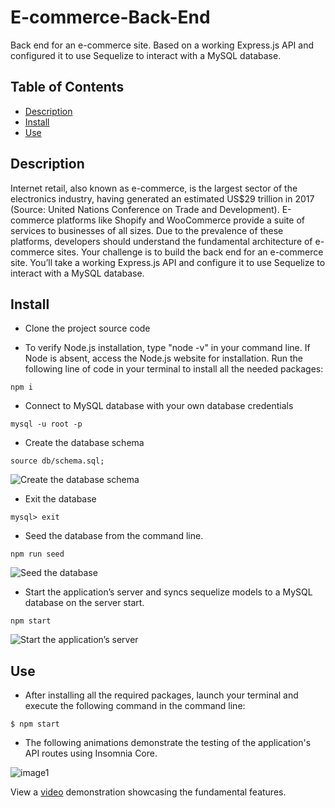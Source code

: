 # E-commerce-Back-End
Back end for an e-commerce site. Based on a working Express.js API and configured it to use Sequelize to interact with a MySQL database.

## Table of Contents
* [Description](#description)
* [Install](#install)
* [Use](#use)

## Description
Internet retail, also known as e-commerce, is the largest sector of the electronics industry, having generated an estimated US$29 trillion in 2017 (Source: United Nations Conference on Trade and Development). E-commerce platforms like Shopify and WooCommerce provide a suite of services to businesses of all sizes. Due to the prevalence of these platforms, developers should understand the fundamental architecture of e-commerce sites. Your challenge is to build the back end for an e-commerce site. You’ll take a working Express.js API and configure it to use Sequelize to interact with a MySQL database.

## Install
* Clone the project source code

* To verify Node.js installation, type "node -v" in your command line. If Node is absent, access the Node.js website for installation. Run the following line of code in your terminal to install all the needed packages: 
```
npm i 
```

* Connect to MySQL database with your own database credentials
```
mysql -u root -p
``` 

* Create the database schema
```
source db/schema.sql;
```
![Create the database schema](image1.gif)

* Exit the database
```
mysql> exit
```

* Seed the database from the command line.
```
npm run seed
```
![Seed the database](image2.gif)

* Start the application’s server and syncs sequelize models to a MySQL database on the server start.
```
npm start
```
![Start the application’s server](image3.gif)


## Use
* After installing all the required packages, launch your terminal and execute the following command in the command line:
```
$ npm start
```
* The following animations demonstrate the testing of the application's API routes using Insomnia Core.

![image1]()

View a [video]() demonstration showcasing the fundamental features.